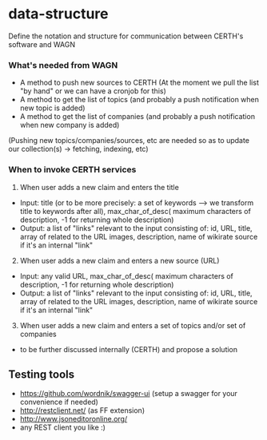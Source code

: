 data-structure
==============

Define the notation and structure for communication between CERTH's software and WAGN


### What's needed from WAGN

* A method to push new sources to CERTH (At the moment we pull the list "by hand" or we can have a cronjob for this)
* A method to get the list of topics  (and probably a push notification when new topic is added)
* A method to get the list of companies (and probably a push notification when new company is added)

(Pushing new topics/companies/sources, etc are needed so as to update our collection(s) -> fetching, indexing, etc)

### When to invoke CERTH services
1) When user adds a new claim and enters the title
  *  Input: title (or to be more precisely: a set of keywords --> we transform title to keywords after all), max_char_of_desc( maximum characters of description, -1 for returning whole description)
  *  Output: a list of "links" relevant to the input consisting of: id, URL, title, array of related to the URL images, description, name of wikirate source if it's an internal "link"

2) When user adds a new claim and enters a new source (URL)
  *  Input: any valid URL, max_char_of_desc( maximum characters of description, -1 for returning whole description)
  *  Output: a list of "links" relevant to the input consisting of: id, URL, title, array of related to the URL images, description, name of wikirate source if it's an internal "link"

3) When user adds a new claim and enters a set of topics and/or set of companies
  * to be further discussed internally (CERTH) and propose a solution


## Testing tools
* https://github.com/wordnik/swagger-ui (setup a swagger for your convenience if needed)
* http://restclient.net/ (as FF extension)
* http://www.jsoneditoronline.org/
* any REST client you like :)
